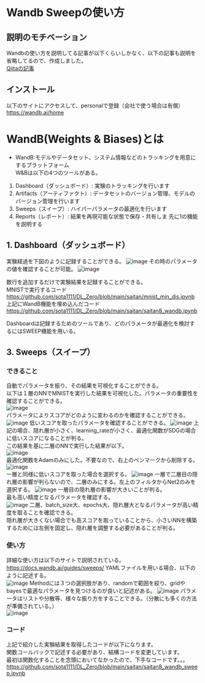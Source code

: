 # Wandb Sweepの使い方
## 説明のモチベーション
Wandbの使い方を説明してる記事が以下くらいしかなく、以下の記事も説明を省略してるので、作成しました。  
[Qiitaの記事](https://qiita.com/daikiclimate/items/9743976a108ea039bd88)
## インストール
以下のサイトにアクセスして、personalで登録（会社で使う場合は有償）  
https://wandb.ai/home
# WandB(Weights & Biases)とは
- WandB:モデルやデータセット、システム情報などのトラッキングを用意にするプラットフォーム  
W&Bは以下の4つのツールがある。
1. Dashboard（ダッシュボード）: 実験のトラッキングを行います
2. Artifacts（アーティファクト）: データセットのバージョン管理、モデルのバージョン管理を行います
3. Sweeps（スイープ）: ハイパーパラメータの最適化を行います
4. Reports（レポート）: 結果を再現可能な状態で保存・共有しま
先に1の機能を説明する
## 1. Dashboard（ダッシュボード）
実験経過を下図のように記録することができる。
![image](https://user-images.githubusercontent.com/97399125/210121904-0b8a9d4e-bbba-4100-a275-fba1045295d2.png)
その時のパラメータの値を確認することが可能。
![image](https://user-images.githubusercontent.com/97399125/210121953-142a2e61-ad39-4b67-b2ba-f69c390e19da.png)

数行を追加するだけで実験結果を記録することができる。  
MNISTで実行するコード  
https://github.com/sota1111/DL_Zero/blob/main/saitan/mnist_min_dis.ipynb
上記にWandB機能を埋め込んだコード  
https://github.com/sota1111/DL_Zero/blob/main/saitan/saitan8_wandb.ipynb

Dashboardは記録するためのツールであり、どのパラメータが最適化を検討するにはSWEEP機能を用いる。


## 3. Sweeps（スイープ）
### できること
自動でパラメータを振り、その結果を可視化することができる。  
以下は１層のNNでMNISTを実行した結果を可視化した。パラメータの重要性を確認することができる。  
![image](https://user-images.githubusercontent.com/97399125/210122273-82bbc6df-86f9-40e1-a3fd-7c573de83edb.png)  
パラメータによりスコアがどのように変わるのかを確認することができる。  
![image](https://user-images.githubusercontent.com/97399125/210122287-a584d075-3ec1-437e-bde7-b06fc71d784b.png)
低いスコアを取ったパラメータを確認することができる。
![image](https://user-images.githubusercontent.com/97399125/210122330-f5951502-7673-424a-9edd-1ff407ad9233.png)
上記の場合、隠れ層が小さく、learning_rateが小さく、最適化関数がSDGの場合に低いスコアになることが判る。  
この結果を基に二層のNNで実行した結果が以下。  
![image](https://user-images.githubusercontent.com/97399125/210122428-e8ec2f92-21d3-4463-9b94-05dbadbb9cdf.png)  
最適化関数をAdamのみにした。不要なので、右上のペンマークから削除する。  
![image](https://user-images.githubusercontent.com/97399125/210122462-1bea0bf3-43c1-44ed-88c1-dce518f0b6cb.png)  
一層と同様に低いスコアを取った場合を選択する。
![image](https://user-images.githubusercontent.com/97399125/210122496-34b06c88-daa5-40fc-8b97-5578fd848814.png)
一層で二層目の隠れ層の影響が判らないので、二層のみにする。左上のフィルタからNet2のみを選択する。
![image](https://user-images.githubusercontent.com/97399125/210122539-2262f70d-f5e4-47b9-ac93-2f65c6278745.png)
一層目の隠れ層の影響が大きいことが判る。  
最も高い精度となるパラメータを確認する。  
![image](https://user-images.githubusercontent.com/97399125/210122607-bf97c439-d45c-4a03-9ef4-6005b1030b44.png)
二層、batch_size大、epochs大、隠れ層大となるパラメータが高い精度を取ることを確認できる。  
隠れ層が大きくない場合でも高スコアを取っていることから、小さいNNを構築するためには左側を固定し、隠れ層を調整する必要があることが判る。  
### 使い方
詳細な使い方は以下のサイトで説明されている。
https://docs.wandb.ai/guides/sweeps/
YAMLファイルを用いる場合、以下のように記述する。  
![image](https://user-images.githubusercontent.com/97399125/210122759-5feef0ee-b588-4a55-aa8b-2bd2df2bd3e1.png)
Methodには３つの選択肢があり、randomで範囲を絞り、gridやbayesで最適なパラメータを見つけるのが良いと記述がある。
![image](https://user-images.githubusercontent.com/97399125/210122786-23cea844-8871-40b3-84a1-0e270667fcf5.png)
パラメータはリストや分散等、様々な振り方をすることできる。（分散にも多くの方法が準備されている。）  
![image](https://user-images.githubusercontent.com/97399125/210122811-6db702ee-45a6-469c-9069-f77df4742adf.png)
### コード
上記で紹介した実験結果を取得したコードが以下になります。  
関数コールバックで記述する必要があり、結構コードを変更しています。  
最初は関数化することを念頭においてなかったので、下手なコードです。。。
https://github.com/sota1111/DL_Zero/blob/main/saitan/saitan8_wandb_sweep.ipynb


